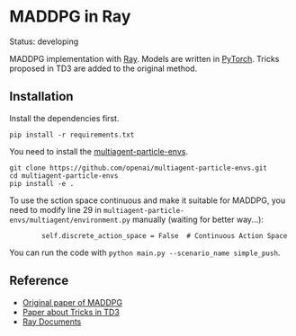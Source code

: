 # MADDPG in Ray
Status: developing

MADDPG implementation with [Ray](https://github.com/ray-project/ray). Models are written in [PyTorch](https://github.com/pytorch/pytorch).
Tricks proposed in TD3 are added to the original method.

## Installation
Install the dependencies first.
```
pip install -r requirements.txt
``` 

You need to install the [multiagent-particle-envs](https://github.com/openai/multiagent-particle-envs).
```
git clone https://github.com/openai/multiagent-particle-envs.git
cd multiagent-particle-envs
pip install -e .
```

To use the sction space continuous and make it suitable for MADDPG, you need to modify line 29 in `multiagent-particle-envs/multiagent/environment.py` manually (waiting for better way...):
```
        self.discrete_action_space = False  # Continuous Action Space
```

You can run the code with `python main.py --scenario_name simple_push`.

## Reference
- [Original paper of MADDPG](https://arxiv.org/abs/1706.02275) 
- [Paper about Tricks in TD3](https://arxiv.org/abs/1802.09477)
- [Ray Documents](https://ray.readthedocs.io/en/latest/index.html)